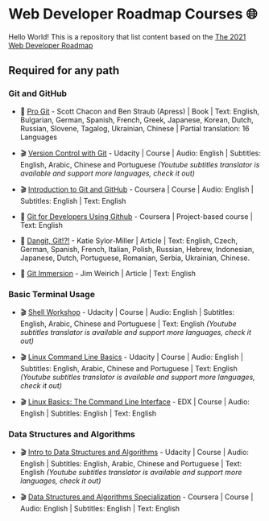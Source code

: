 #  Web Developer Roadmap Courses :globe_with_meridians:

Hello World! This is a repository that list content based on the [The 2021 Web Developer Roadmap](https://github.com/kamranahmedse/developer-roadmap)

## Required for any path
### Git and GitHub
- :book: [Pro Git](https://git-scm.com/book/en/v2) - Scott Chacon and Ben Straub (Apress) | Book | Text: English, Bulgarian, German, Spanish, French, Greek, Japanese, Korean, Dutch, Russian, Slovene, Tagalog, Ukrainian, Chinese | Partial translation:  16 Languages

-  :clapper: [Version Control with Git](https://www.udacity.com/course/version-control-with-git--ud123) - Udacity | Course | Audio: English | Subtitles: English, Arabic, Chinese and Portuguese 
*(Youtube subtitles translator is available and support more languages, check it out)*

- :clapper: [Introduction to Git and GitHub](https://www.coursera.org/programs/4c600a0d-4714-4ee7-b8ac-fbcedf955304?collectionId=&productId=-qIqP1FsEemNmQ6a3syMJg&productType=course&showMiniModal=true) - Coursera | Course | Audio: English | Subtitles: English | Text: English

- :page_facing_up: [Git for Developers Using Github](https://www.coursera.org/programs/4c600a0d-4714-4ee7-b8ac-fbcedf955304?collectionId=&productId=v1PhHrG6EeqvmBJpqY8HJQ&productType=course&showMiniModal=true) - Coursera | Project-based course | Text: English

- :page_facing_up: [Dangit, Git!?!](https://dangitgit.com/en) - Katie Sylor-Miller | Article | Text: English, Czech, German, Spanish, French, Italian, Polish, Russian, Hebrew, Indonesian, Japanese, Dutch, Portuguese, Romanian, Serbia, Ukrainian, Chinese.

- :page_facing_up: [Git Immersion](https://gitimmersion.com/index.html) - Jim Weirich | Article | Text: English

### Basic Terminal Usage
-  :clapper: [Shell Workshop](https://www.udacity.com/course/shell-workshop--ud206) - Udacity | Course | Audio: English | Subtitles: English, Arabic, Chinese and Portuguese | Text: English
*(Youtube subtitles translator is available and support more languages, check it out)*

-  :clapper: [Linux Command Line Basics](https://www.udacity.com/course/linux-command-line-basics--ud595) - Udacity | Course | Audio: English | Subtitles: English, Arabic, Chinese and Portuguese | Text: English
*(Youtube subtitles translator is available and support more languages, check it out)*

-  :clapper: [Linux Basics: The Command Line Interface](https://www.edx.org/course/linux-basics-the-command-line-interface) - EDX | Course | Audio: English | Subtitles: English | Text: English

### Data Structures and Algorithms
-  :clapper: [Intro to Data Structures and Algorithms](https://www.udacity.com/course/data-structures-and-algorithms-in-python--ud513) - Udacity | Course | Audio: English | Subtitles: English, Arabic, Chinese and Portuguese | Text: English
*(Youtube subtitles translator is available and support more languages, check it out)*

-  :clapper: [Data Structures and Algorithms Specialization](https://www.coursera.org/specializations/data-structures-algorithms) - Coursera | Course | Audio: English | Subtitles: English | Text: English




